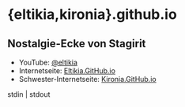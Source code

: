 # {eltikia,kironia}.github.io

## Nostalgie-Ecke von Stagirit

* YouTube: [@eltikia](https://www.youtube.com/@eltikia "Nostalgie-Ecke von Stagirit - YouTube")
* Internetseite: [Eltikia.GitHub.io](https://eltikia.github.io/ "Nostalgie-Ecke von Stagyrit")
* Schwester-Internetseite: [Kironia.GitHub.io](https://kironia.github.io/ "Nostalgie-Ecke von Stagyrit")

stdin | stdout

